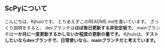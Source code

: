 ## ScPyについて

こんにちは、Kjhuioです。
とりあえずこのREADME.mdを書いています。
ざっくり説明をすると、
devブランチは**ほぼ毎日更新する非安定板で、**
mainブランチは**一か月に一度更新するかしないか程度の更新の量です。**
Kjhuioは、**テストしたいならdevブランチで、日常使いなら、mainブランチだと考えています。**
